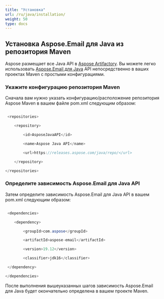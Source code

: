 ```yaml
---
title: "Установка"
url: /ru/java/installation/
weight: 50
type: docs
---
```


## **Установка Aspose.Email для Java из репозитория Maven**
Aspose размещает все Java API в [Aspose Artifactory](https://releases.aspose.com/). Вы можете легко использовать [Aspose.Email для Java](https://releases.aspose.com/java/repo/com/aspose/aspose-email/) API непосредственно в ваших проектах Maven с простыми конфигурациями.
### **Укажите конфигурацию репозитория Maven**
Сначала вам нужно указать конфигурацию/расположение репозитория Aspose Maven в вашем файле pom.xml следующим образом:

``` java

 <repositories>

    <repository>

        <id>AsposeJavaAPI</id>

        <name>Aspose Java API</name>

        <url>https://releases.aspose.com/java/repo/</url>

    </repository>

</repositories>

```
### **Определите зависимость Aspose.Email для Java API**
Затем определите зависимость Aspose.Email для Java API в вашем pom.xml следующим образом:

``` java

 <dependencies>

    <dependency>

        <groupId>com.aspose</groupId>

        <artifactId>aspose-email</artifactId>

        <version>19.12</version>

        <classifier>jdk16</classifier>

 </dependency>

</dependencies>

```

После выполнения вышеуказанных шагов зависимость Aspose.Email для Java будет окончательно определена в вашем проекте Maven.